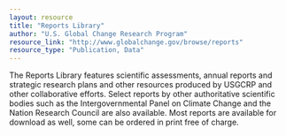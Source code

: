 ```yaml
---
layout: resource
title: "Reports Library"
author: "U.S. Global Change Research Program"
resource_link: "http://www.globalchange.gov/browse/reports"
resource_type: "Publication, Data"
---
```


The Reports Library features scientific assessments, annual reports and strategic research plans and other resources produced by USGCRP and other collaborative efforts. Select reports by other authoritative scientific bodies such as the Intergovernmental Panel on Climate Change and the Nation Research Council are also available. Most reports are available for download as well, some can be ordered in print free of charge. 
